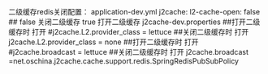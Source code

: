 二级缓存redis关闭配置：
application-dev.yml
j2cache:
    l2-cache-open: false ## false 关闭二级缓存  true 打开二级缓存
j2cache-dev.properties
##打开二级缓存时 打开
#j2cache.L2.provider_class = lettuce
##关闭二级缓存时 打开
j2cache.L2.provider_class = none
##打开二级缓存时 打开
#j2cache.broadcast = lettuce
##关闭二级缓存时 打开
j2cache.broadcast =net.oschina.j2cache.cache.support.redis.SpringRedisPubSubPolicy